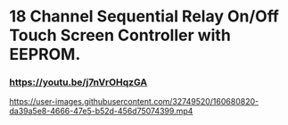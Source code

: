 # 18 Channel Sequential Relay On/Off Touch Screen Controller with EEPROM.

### https://youtu.be/j7nVrOHqzGA

https://user-images.githubusercontent.com/32749520/160680820-da39a5e8-4666-47e5-b52d-456d75074399.mp4

